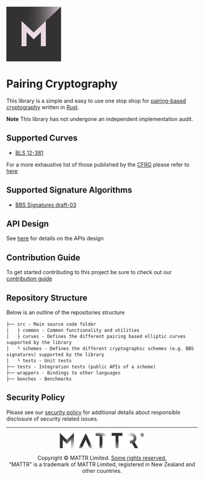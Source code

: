 [![MATTR](./docs/assets/mattr-logo-square.svg)](https://github.com/mattrglobal)

# Pairing Cryptography

This library is a simple and easy to use one stop shop for [pairing-based cryptography](https://en.wikipedia.org/wiki/Pairing-based_cryptography) written in [Rust](rust-lang.org).

**Note** This library has not undergone an independent implementation audit.

## Supported Curves

- [BLS 12-381](https://tools.ietf.org/html/draft-irtf-cfrg-pairing-friendly-curves-09#section-4.2.1)

For a more exhaustive list of those published by the [CFRG](https://irtf.org/cfrg) please refer to [here](https://tools.ietf.org/html/draft-irtf-cfrg-pairing-friendly-curves-09)

## Supported Signature Algorithms

- [BBS Signatures draft-03](https://www.ietf.org/archive/id/draft-irtf-cfrg-bbs-signatures-03.html)

## API Design

See [here](./docs/API.md) for details on the APIs design

## Contribution Guide

To get started contributing to this project be sure to check out our [contribution guide](./docs/CONTRIBUTING.md)

## Repository Structure

Below is an outline of the repositories structure

```
├── src - Main source code folder
│   ├ common - Common functionality and utilities
│   ├ curves - Defines the different pairing based elliptic curves supported by the library
│   └ schemes - Defines the different cryptographic schemes (e.g. BBS signatures) supported by the library
│   └ tests - Unit tests
├── tests - Integration tests (public APIs of a scheme)
├── wrappers - Bindings to other languages
├── benches - Benchmarks
```

## Security Policy

Please see our [security policy](./SECURITY.md) for additional details about responsible disclosure of security related
issues.

---

<p align="center"><a href="https://mattr.global" target="_blank"><img height="40px" src ="./docs/assets/mattr-logo-tm.svg"></a></p><p align="center">Copyright © MATTR Limited. <a href="./LICENSE">Some rights reserved.</a><br/>“MATTR” is a trademark of MATTR Limited, registered in New Zealand and other countries.</p>
